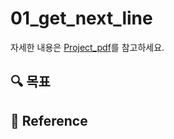 # 01_get_next_line
자세한 내용은 [Project_pdf](../Project_pdf/01_get_next_line_project.pdf)를 참고하세요.

## :mag: 목표

## :link: Reference